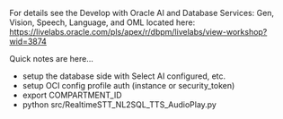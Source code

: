 For details see the Develop with Oracle AI and Database Services: Gen, Vision, Speech, Language, and OML
located here: https://livelabs.oracle.com/pls/apex/r/dbpm/livelabs/view-workshop?wid=3874

Quick notes are here...
- setup the database side with Select AI configured, etc.
- setup OCI config profile auth (instance or security_token)
- export COMPARTMENT_ID 
- python src/RealtimeSTT_NL2SQL_TTS_AudioPlay.py